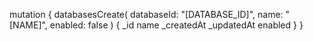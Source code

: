 mutation {
    databasesCreate(
        databaseId: "[DATABASE_ID]",
        name: "[NAME]",
        enabled: false
    ) {
        _id
        name
        _createdAt
        _updatedAt
        enabled
    }
}

